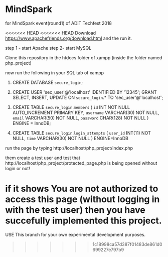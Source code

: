 # MindSpark
for MindSpark event(round1) of ADIT Techfest 2018

<<<<<<< HEAD
<<<<<<< HEAD
Download https://www.apachefriends.org/download.html and the run it.

step 1 - start Apache
step 2-  start MySQL

Clone this repository in the htdocs folder of xampp (inside the folder named php_project)

now run the following in your SQL tab of xampp

1. CREATE DATABASE `secure_login`;

2. CREATE USER 'sec_user'@'localhost' IDENTIFIED BY '12345';
GRANT SELECT, INSERT, UPDATE ON `secure_login`.* TO 'sec_user'@'localhost';

3. CREATE TABLE `secure_login`.`members` (
    `id` INT NOT NULL AUTO_INCREMENT PRIMARY KEY,
    `username` VARCHAR(30) NOT NULL,
    `email` VARCHAR(50) NOT NULL,
    `password` CHAR(128) NOT NULL
) ENGINE = InnoDB;

4. CREATE TABLE `secure_login`.`login_attempts` (
    `user_id` INT(11) NOT NULL,
    `time` VARCHAR(30) NOT NULL
) ENGINE=InnoDB

run the page by typing http://localhost/php_project/index.php

them create a test user and test that http://localhost/php_project/protected_page.php is being opened without login or not!

if it shows You are not authorized to access this page (without logging in with the test user) then you have succefully implemented this project.
=======
USE This branch for your own experimental development purposes.
>>>>>>> 1c18998ca57d387f01483de861d0699227e797b9
